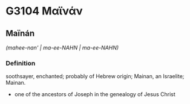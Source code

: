 # G3104 Μαϊνάν

## Maïnán

_(mahee-nan' | ma-ee-NAHN | ma-ee-NAHN)_

### Definition

soothsayer, enchanted; probably of Hebrew origin; Mainan, an Israelite; Mainan.

- one of the ancestors of Joseph in the genealogy of Jesus Christ

